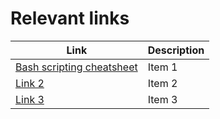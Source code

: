 # Relevant links

| Link                                                  | Description |
| ----------------------------------------------------- | ----------- |
| [Bash scripting cheatsheet](https://devhints.io/bash) | Item 1      |
| [Link 2](https://example.com)                         | Item 2      |
| [Link 3](https://example.com)                         | Item 3      |
